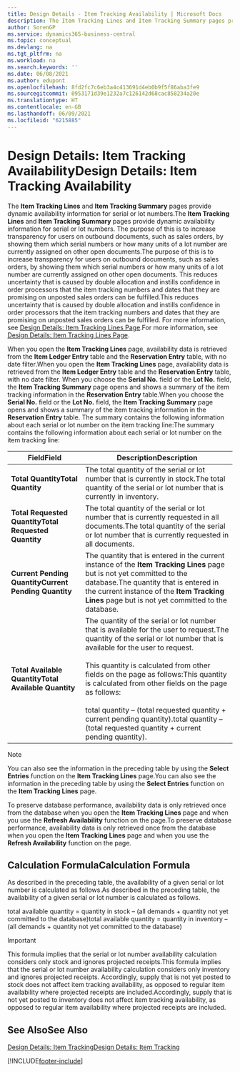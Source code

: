 ```yaml
---
title: Design Details - Item Tracking Availability | Microsoft Docs
description: The Item Tracking Lines and Item Tracking Summary pages provide dynamic availability information for serial or lot numbers. The purpose of this is to increase transparency for users on outbound documents, such as sales orders, by showing them which serial numbers or how many units of a lot number are currently assigned on other open documents.
author: SorenGP
ms.service: dynamics365-business-central
ms.topic: conceptual
ms.devlang: na
ms.tgt_pltfrm: na
ms.workload: na
ms.search.keywords: ''
ms.date: 06/08/2021
ms.author: edupont
ms.openlocfilehash: 8fd2fc7c6eb3a4c413691d4eb0b9f5f86aba3fe9
ms.sourcegitcommit: 0953171d39e1232a7c126142d68cac858234a20e
ms.translationtype: HT
ms.contentlocale: en-GB
ms.lasthandoff: 06/09/2021
ms.locfileid: "6215885"
---
```

# <a name="design-details-item-tracking-availability"></a><span data-ttu-id="b735b-104">Design Details: Item Tracking Availability</span><span class="sxs-lookup"><span data-stu-id="b735b-104">Design Details: Item Tracking Availability</span></span>
<span data-ttu-id="b735b-105">The **Item Tracking Lines** and **Item Tracking Summary** pages provide dynamic availability information for serial or lot numbers.</span><span class="sxs-lookup"><span data-stu-id="b735b-105">The **Item Tracking Lines** and **Item Tracking Summary** pages provide dynamic availability information for serial or lot numbers.</span></span> <span data-ttu-id="b735b-106">The purpose of this is to increase transparency for users on outbound documents, such as sales orders, by showing them which serial numbers or how many units of a lot number are currently assigned on other open documents.</span><span class="sxs-lookup"><span data-stu-id="b735b-106">The purpose of this is to increase transparency for users on outbound documents, such as sales orders, by showing them which serial numbers or how many units of a lot number are currently assigned on other open documents.</span></span> <span data-ttu-id="b735b-107">This reduces uncertainty that is caused by double allocation and instills confidence in order processors that the item tracking numbers and dates that they are promising on unposted sales orders can be fulfilled.</span><span class="sxs-lookup"><span data-stu-id="b735b-107">This reduces uncertainty that is caused by double allocation and instills confidence in order processors that the item tracking numbers and dates that they are promising on unposted sales orders can be fulfilled.</span></span> <span data-ttu-id="b735b-108">For more information, see [Design Details: Item Tracking Lines Page](design-details-item-tracking-lines-window.md).</span><span class="sxs-lookup"><span data-stu-id="b735b-108">For more information, see [Design Details: Item Tracking Lines Page](design-details-item-tracking-lines-window.md).</span></span>  

 <span data-ttu-id="b735b-109">When you open the **Item Tracking Lines** page, availability data is retrieved from the **Item Ledger Entry** table and the **Reservation Entry** table, with no date filter.</span><span class="sxs-lookup"><span data-stu-id="b735b-109">When you open the **Item Tracking Lines** page, availability data is retrieved from the **Item Ledger Entry** table and the **Reservation Entry** table, with no date filter.</span></span> <span data-ttu-id="b735b-110">When you choose the **Serial No.** field or the **Lot No.** field, the **Item Tracking Summary** page opens and shows a summary of the item tracking information in the **Reservation Entry** table.</span><span class="sxs-lookup"><span data-stu-id="b735b-110">When you choose the **Serial No.** field or the **Lot No.** field, the **Item Tracking Summary** page opens and shows a summary of the item tracking information in the **Reservation Entry** table.</span></span> <span data-ttu-id="b735b-111">The summary contains the following information about each serial or lot number on the item tracking line:</span><span class="sxs-lookup"><span data-stu-id="b735b-111">The summary contains the following information about each serial or lot number on the item tracking line:</span></span>  

|<span data-ttu-id="b735b-112">Field</span><span class="sxs-lookup"><span data-stu-id="b735b-112">Field</span></span>|<span data-ttu-id="b735b-113">Description</span><span class="sxs-lookup"><span data-stu-id="b735b-113">Description</span></span>|  
|---------------------------------|---------------------------------------|  
|<span data-ttu-id="b735b-114">**Total Quantity**</span><span class="sxs-lookup"><span data-stu-id="b735b-114">**Total Quantity**</span></span>|<span data-ttu-id="b735b-115">The total quantity of the serial or lot number that is currently in stock.</span><span class="sxs-lookup"><span data-stu-id="b735b-115">The total quantity of the serial or lot number that is currently in inventory.</span></span>|  
|<span data-ttu-id="b735b-116">**Total Requested Quantity**</span><span class="sxs-lookup"><span data-stu-id="b735b-116">**Total Requested Quantity**</span></span>|<span data-ttu-id="b735b-117">The total quantity of the serial or lot number that is currently requested in all documents.</span><span class="sxs-lookup"><span data-stu-id="b735b-117">The total quantity of the serial or lot number that is currently requested in all documents.</span></span>|  
|<span data-ttu-id="b735b-118">**Current Pending Quantity**</span><span class="sxs-lookup"><span data-stu-id="b735b-118">**Current Pending Quantity**</span></span>|<span data-ttu-id="b735b-119">The quantity that is entered in the current instance of the **Item Tracking Lines** page but is not yet committed to the database.</span><span class="sxs-lookup"><span data-stu-id="b735b-119">The quantity that is entered in the current instance of the **Item Tracking Lines** page but is not yet committed to the database.</span></span>|  
|<span data-ttu-id="b735b-120">**Total Available Quantity**</span><span class="sxs-lookup"><span data-stu-id="b735b-120">**Total Available Quantity**</span></span>|<span data-ttu-id="b735b-121">The quantity of the serial or lot number that is available for the user to request.</span><span class="sxs-lookup"><span data-stu-id="b735b-121">The quantity of the serial or lot number that is available for the user to request.</span></span><br /><br /> <span data-ttu-id="b735b-122">This quantity is calculated from other fields on the page as follows:</span><span class="sxs-lookup"><span data-stu-id="b735b-122">This quantity is calculated from other fields on the page as follows:</span></span><br /><br /> <span data-ttu-id="b735b-123">total quantity – (total requested quantity + current pending quantity).</span><span class="sxs-lookup"><span data-stu-id="b735b-123">total quantity – (total requested quantity + current pending quantity).</span></span>|  

> [!NOTE]  
>  <span data-ttu-id="b735b-124">You can also see the information in the preceding table by using the **Select Entries** function on the **Item Tracking Lines** page.</span><span class="sxs-lookup"><span data-stu-id="b735b-124">You can also see the information in the preceding table by using the **Select Entries** function on the **Item Tracking Lines** page.</span></span>  

 <span data-ttu-id="b735b-125">To preserve database performance, availability data is only retrieved once from the database when you open the **Item Tracking Lines** page and when you use the **Refresh Availability** function on the page.</span><span class="sxs-lookup"><span data-stu-id="b735b-125">To preserve database performance, availability data is only retrieved once from the database when you open the **Item Tracking Lines** page and when you use the **Refresh Availability** function on the page.</span></span>  

## <a name="calculation-formula"></a><span data-ttu-id="b735b-126">Calculation Formula</span><span class="sxs-lookup"><span data-stu-id="b735b-126">Calculation Formula</span></span>  
 <span data-ttu-id="b735b-127">As described in the preceding table, the availability of a given serial or lot number is calculated as follows.</span><span class="sxs-lookup"><span data-stu-id="b735b-127">As described in the preceding table, the availability of a given serial or lot number is calculated as follows.</span></span>  

 <span data-ttu-id="b735b-128">total available quantity = quantity in stock – (all demands + quantity not yet committed to the database)</span><span class="sxs-lookup"><span data-stu-id="b735b-128">total available quantity = quantity in inventory – (all demands + quantity not yet committed to the database)</span></span>  

> [!IMPORTANT]  
>  <span data-ttu-id="b735b-129">This formula implies that the serial or lot number availability calculation considers only stock and ignores projected receipts.</span><span class="sxs-lookup"><span data-stu-id="b735b-129">This formula implies that the serial or lot number availability calculation considers only inventory and ignores projected receipts.</span></span> <span data-ttu-id="b735b-130">Accordingly, supply that is not yet posted to stock does not affect item tracking availability, as opposed to regular item availability where projected receipts are included.</span><span class="sxs-lookup"><span data-stu-id="b735b-130">Accordingly, supply that is not yet posted to inventory does not affect item tracking availability, as opposed to regular item availability where projected receipts are included.</span></span>  

## <a name="see-also"></a><span data-ttu-id="b735b-131">See Also</span><span class="sxs-lookup"><span data-stu-id="b735b-131">See Also</span></span>  
 [<span data-ttu-id="b735b-132">Design Details: Item Tracking</span><span class="sxs-lookup"><span data-stu-id="b735b-132">Design Details: Item Tracking</span></span>](design-details-item-tracking.md)


[!INCLUDE[footer-include](includes/footer-banner.md)]